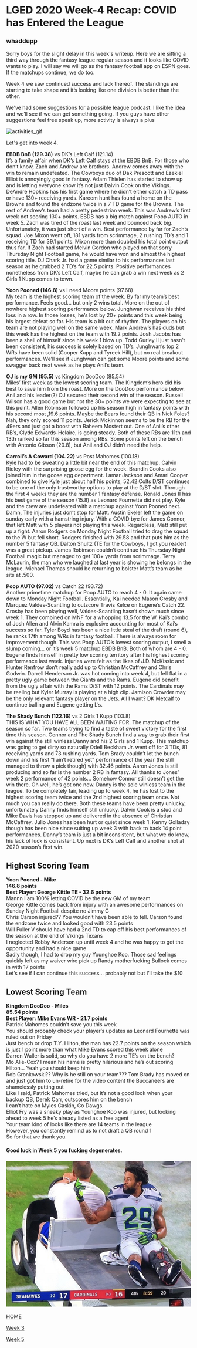 # LGED 2020 Week-4 Recap: COVID has Entered the League

### whaddupp

Sorry boys for the slight delay in this week's writeup. Here we are sitting a third way through the fantasy league regular season and it looks like COVID wants to play. I will say we will go as the fantasy football app on ESPN goes. If the matchups continue, we do too.

Week 4 we saw continued success and lack thereof. The standings are starting to take shape and it’s looking like one division is better than the other.

We’ve had some suggestions for a possible league podcast. I like the idea and we’ll see if we can get something going. If you guys have other suggestions feel free speak up, more activity is always a plus

![activities_gif](https://tenor.com/view/step-brothers-room-for-activities-gif-10162194)

Let's get into week 4.


**EBDB BnB (129.38)** vs DK’s Left Calf (121.14)\
It’s a family affair when DK’s Left Calf stays at the EBDB BnB. For those who don’t know, Zach and Andrew are brothers. Andrew comes away with the win to remain undefeated. The Cowboys duo of Dak Prescott and Ezekiel Elliot is annoyingly good in fantasy. Adam Thielen has started to show up and is letting everyone know it’s not just Dalvin Cook on the Vikings. DeAndre Hopkins has his first game where he didn’t either catch a TD pass or have 130+ receiving yards. Kareem hunt has found a home on the Browns and found the endzone twice in a 7 TD game for the Browns. The rest of Andrew’s team had a pretty pedestrian week. This was Andrew’s first week not scoring 130+ points. EBDB has a big match against Poop AUTO in week 5. Zach was tired of the roast last week and bounced back big. Unfortunately, it was just short of a win. Best performance by far for Zach’s squad. Joe Mixon went off, 181 yards from scrimmage, 2 rushing TD’s and 1 receiving TD for 39.1 points. Mixon more than doubled his total point output thus far. If Zach had started Melvin Gordon who played on that sorry Thursday Night Football game, he would have won and almost the highest scoring title. DJ Chark Jr. had a game similar to his performances last season as he grabbed 2 TD’s for 22.5 points. Positive performances nonetheless from DK’s Left Calf, maybe he can grab a win next week as 2 Girls 1 Kupp comes to town. 


**Yoon Pooned (146.8)** vs I need Moore points (97.68)\
My team is the highest scoring team of the week. By far my team’s best performance. Feels good... but only 2 wins total. More on the out of nowhere highest scoring performance below. Junghwan receives his third loss in a row. In those losses, he’s lost by 20+ points and this week being his largest defeat so far. His team is a bit out of rhythm. The players on his team are not playing well on the same week. Mark Andrew’s has duds but this week has the highest on the team with 19.2 points. Josh Jacobs has been a shell of himself since his week 1 blow up. Todd Gurley II just hasn’t been consistent, his success is solely based on TD’s. Junghwan’s top 2 WRs have been solid (Cooper Kupp and Tyreek Hill), but no real breakout performances. We’ll see if Junghwan can get some Moore points and some swagger back next week as he plays Anil’s team.


**OJ is my GM (95.5)** vs Kingdom DooDoo (85.54)\
Miles’ first week as the lowest scoring team. The Kingdom’s hero did his best to save him from the roast. More on the DooDoo performance below. Anil and his leader(?) OJ secured their second win of the season. Russell Wilson has a good game but not the 30+ points we were expecting to see at this point. Allen Robinson followed up his season high in fantasy points with his second most ,19.6 points. Maybe the Bears found their QB in Nick Foles? Nah, they only scored 11 points. Jerick Mckinnon seems to be the RB for the 49ers and just got a boost with Raheem Mostert out. One of Anil’s other RB’s, Clyde Edwards-Helaire, is going steady. Both of these RBs are 11th and 13th ranked so far this season among RBs. Some points left on the bench with Antonio Gibson (20.8), but Anil and OJ didn’t need the help.


**Carroll’s A Coward (104.22)** vs Post Mahomes (100.18)\
Kyle had to be sweating a little bit near the end of this matchup. Calvin Ridley with the surprising goose egg for the week. Brandin Cooks also joined him in the goose egg department. Lamar Jackson and Amari Cooper combined to give Kyle just about half his points, 52.42.Colts D/ST continues to be one of the only trustworthy options to play at the D/ST slot. Through the first 4 weeks they are the number 1 fantasy defense. Ronald Jones II has his best game of the season (15.8) as Leonard Fournette did not play. Kyle and the crew are undefeated with a matchup against Yoon Pooned next. Damn, The injuries just don’t stop for Matt. Austin Ekeler left the game on sunday early with a hamstring injury. With a COVID bye for James Connor, that left Matt with 5 players not playing this week. Regardless, Matt still put up a fight. Aaron Rodgers on Monday Night Football tried to drag the squad to the W but fell short. Rodgers finished with 29.58 and that puts him as the number 5 fantasy QB. Dalton Shultz (TE for the Cowboys, I got you reader) was a great pickup. James Robinson couldn’t continue his Thursday Night Football magic but managed to get 100+ yards from scrimmage. Terry McLaurin, the man who we laughed at last year is showing he belongs in the league. Michael Thomas should be returning to bolster Matt’s team as he sits at .500.


**Poop AUTO (97.02)** vs Catch 22 (93.72)\
Another primetime matchup for Poop AUTO to reach 4 - 0. It again came down to Monday Night Football. Essentially, Kai needed Mason Crosby and Marquez Valdes-Scantling to outscore Travis Kelce on Eugene’s Catch 22. Crosby has been playing well, Valdes-Scantling hasn’t shown much since week 1. They combined on MNF for a whopping 13.5 for the W. Kai’s combo of Josh Allen and Alvin Kamra is explosive accounting for most of Kai’s success so far. Tyler Boyd has been a nice little steal of the draft (round 6), he ranks 17th among WRs in fantasy football. There is always room for improvement though. This was Poop AUTO’s lowest scoring output, I smell a slump coming… or it’s week 5 matchup EBDB BnB. Both of whom are 4 - 0. Eugene finds himself in pretty low scoring territory after his highest scoring performance last week. Injuries were felt as the likes of J.D. McKissic and Hunter Renfrow don’t really add up to Christian McCaffrey and Chris Godwin. Darrell Henderson Jr. was hot coming into week 4, but fell flat in a pretty ugly game between the Giants and the Rams. Eugene did benefit from the ugly affair with the Rams D/ST with 12 points. The Cardinals may be reeling but Kyler Murray is playing at a high clip. Jamison Crowder may be the only relevant fantasy player on the Jets. All I want? DK Metcalf to continue balling and Eugene getting L’s.


**The Shady Bunch (122.16)** vs 2 Girls 1 Kupp (103.8)\
THIS IS WHAT YOU HAVE ALL BEEN WAITING FOR. The matchup of the season so far. Two teams trying to find a taste of sweet victory for the first time this season. Connor and The Shady Bunch find a way to grab their first win against the still winless Danny and his 2 Girls and 1 Kupp. This matchup was going to get dirty so naturally Odell Beckham Jr. went off for 3 TDs, 81 receiving yards and 73 rushing yards. Tom Brady couldn’t let the bunch down and his first “I ain’t retired yet” performance of the year (he still managed to throw a pick though) with 32.46 points. Aaron Jones is still producing and so far is the number 2 RB in fantasy. All thanks to Jones’ week 2 performance of 42 points... Somehow Connor still doesn’t get the win there. Oh well, he’s got one now. Danny is the sole winless team in the league. To be completely fair, leading up to week 4, he has lost to the highest scoring team twice and the 2nd highest scoring team once. Not much you can really do there. Both these teams have been pretty unlucky, unfortunately Danny finds himself still unlucky. Dalvin Cook is a stud and Mike Davis has stepped up and delivered in the absence of Christian McCaffrey. Julio Jones has been hurt or quiet since week 1. Kenny Golladay though has been nice since suiting up week 3 with back to back 14 point performances. Danny’s team is just a bit inconsistent, but what we do know, his lack of luck is consistent. Up next is DK’s Left Calf and another shot at 2020 season’s first win.


## Highest Scoring Team
**Yoon Pooned - Mike**\
**146.8 points**\
**Best Player: George Kittle TE - 32.6 points**\
Mannn I am 100% letting COVID be the new GM of my team\
George Kittle comes back from injury with an awesome performances on Sunday Night Football despite no Jimmy G\
Chris Carson injured?? You wouldn’t have been able to tell. Carson found the endzone twice and looked good with 23.5 points\
Will Fuller V should have had a 2nd TD to cap off his best performances of the season at the end of Vikings Texans\
I neglected Robby Anderson up until week 4 and he was happy to get the opportunity and had a nice game\
Sadly though, I had to drop my guy Younghoe Koo. Those sad feelings quickly left as my waiver wire pick up Randy motherfucking Bullock comes in with 17 points\
Let’s see if I can continue this success… probably not but I’ll take the $10

## Lowest Scoring Team
**Kingdom DooDoo - Miles**\
**85.54 points**\
**Best Player: Mike Evans WR - 21.7 points**\
Patrick Mahomes couldn’t save you this week\
You should probably check your player’s updates as Leonard Fournette was ruled out on Friday\
Just bench or drop T.Y. Hilton, the man has 22.7 points on the season which is just 1 point more than what Mike Evans scored this week alone\
Darren Waller is solid, so why do you have 2 more TE’s on the bench?\
Mo Alie-Cox? I mean his name is pretty hilarious and he’s out scoring Hilton… Yeah you should keep him\
Rob Gronkowski?? Why is he still on your team??? Tom Brady has moved on and just got him to un-retire for the video content the Buccaneers are shamelessly putting out\
Like I said, Patrick Mahomes tried, but it’s not a good look when your backup QB, Derek Carr, outscores him on the bench\
I can’t hate on Myles Gaskin, Go Dawgs.\
Elliot Fry was a sneaky play as Younghoe Koo was injured, but looking ahead to week 5 he’s already listed as a free agent\
Your team kind of looks like there are 14 teams in the league\
However, you constantly remind us to not draft a QB round 1\
So for that we thank you.


#### Good luck in Week 5 you fucking degenerates.


![](../media/Earl_IMG_3905.jpg)


[HOME](../index.md)


[Week 3](./2020_week3_writeup.md)


[Week 5](./2020_week5_writeup.md)

